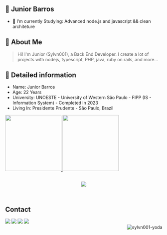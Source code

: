## 👾 Junior Barros

<!--
**Sylvn001/Sylvn001** is a ✨ _special_ ✨ repository because its `README.md` (this file) appears on your GitHub profile. -->

- 🔭 I’m currently Studying: Advanced node.js and javascript  && clean architeture 

## 📓 About Me

> Hi! I'm Junior (Sylvn001), a Back End Developer. I create a lot of projects with nodejs, typescript, PHP, java, ruby on rails, and more...

## :notebook_with_decorative_cover: Detailed information

- Name: Junior Barros
- Age: 22 Years
- University: UNOESTE - University of Western São Paulo - FIPP (IS - Information System) - Completed in 2023
- Living In: Presidente Prudente - São Paulo, Brazil

<div>
  <a href="https://github.com/Sylvn001">
  <img height="180em" src="https://github-readme-stats.vercel.app/api?username=sylvn001&show_icons=true&theme=dracula&include_all_commits=true&count_private=true"/>
  <img height="180em" src="https://github-readme-stats.vercel.app/api/top-langs/?username=sylvn001&layout=compact&langs_count=16&theme=dracula"/>
</div>
    
<br>

<p align="center">
  <a href="https://skillicons.dev">
    <img src="https://skillicons.dev/icons?i=nodejs,js,typescript,nest,vue,nuxtjs,jest,react,angular,yarn,bun,ruby,rails,redis,php,laravel,java,spring,cs,python,dotnet,linux,aws,azure,git,kubernetes,docker,postgres,mongodb,mysql,oracle" />
  </a>
</p>
  
<br>

## Contact
<div> 
  <a href="https://www.twitch.tv/sylvn001" target="_blank"><img src="https://img.shields.io/badge/Twitch-9146FF?style=for-the-badge&logo=twitch&logoColor=white" target="_blank"></a>
  <a target="_blank"><img src="https://img.shields.io/badge/Discord-7289DA?style=for-the-badge&logo=discord&logoColor=white&text=mateusememe" target="_blank"></a> 
  <a href = "mailto:juniorbaarros001@gmail.com"><img src="https://img.shields.io/badge/-Gmail-%23333?style=for-the-badge&logo=gmail&logoColor=white" target="_blank"></a>
  <a href="https://www.linkedin.com/in/sylvn001" target="_blank"><img src="https://img.shields.io/badge/-LinkedIn-%230077B5?style=for-the-badge&logo=linkedin&logoColor=white" target="_blank"></a> 
</div>

  <img align="right" alt="sylvn001-yoda" src="https://64.media.tumblr.com/bb08dc6547da56fba032174060c17f1c/64b85f8f37398df1-1c/s540x810/44aab92b37cc2e916058cae4115757545fa853c7.gifv">
</div>
